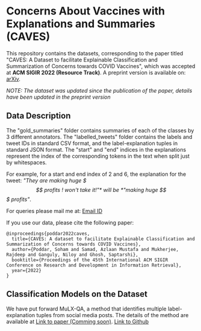 # Concerns About Vaccines with Explanations and Summaries (CAVES)

This repository contains the datasets, corresponding to the paper titled "CAVES: A Dataset to facilitate Explainable Classification and Summarization of Concerns towards COVID Vaccines", which was accepted at **ACM SIGIR 2022 (Resource Track)**. 
A preprint version is available on: [arXiv](https://arxiv.org/abs/2204.13746 "arXiv").

*NOTE: The dataset was updated since the publication of the paper, details have been updated in the preprint version*


## Data Description
The "gold_summaries" folder contains summaries of each of the classes by 3 different annotators.
The "labelled_tweets" folder contains the labels and tweet IDs in standard CSV format, and the label-explanation tuples in standard JSON format. The "start" and "end" indices in the explanations represent the index of the corresponding tokens in the text when split just by whitespaces.

For example, for a start and end index of 2 and 6, the explanation for the tweet: *"They are making huge $$$ profits ! won't take it!"* will be *"making huge $$$ profits"*.

For queries please mail me at: [Email ID](mailto:sohampoddar@kgpian.iitkgp.ac.in) 


If you use our data, please cite the following paper:
```
@inproceedings{poddar2022caves,
  title={CAVES: A dataset to facilitate Explainable Classification and Summarization of Concerns towards COVID Vaccines},
  author={Poddar, Soham and Samad, Azlaan Mustafa and Mukherjee, Rajdeep and Ganguly, Niloy and Ghosh, Saptarshi},
  booktitle={Proceedings of the 45th International ACM SIGIR Conference on Research and Development in Information Retrieval},
  year={2022}
}
```

## Classification Models on the Dataset
We have put forward MuLX-QA, a method that identifies multiple label-explanation tuples from social media posts. The details of the method are available at [Link to paper (Comming soon)](). 
[Link to Github](https://github.com/sohampoddar26/MuLX-QA)

